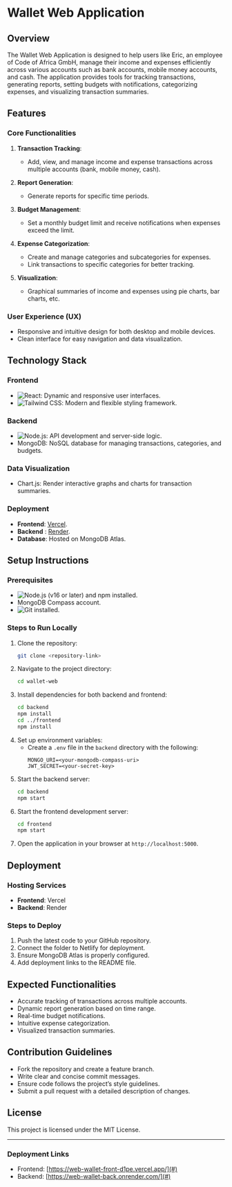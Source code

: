 # Wallet Web Application

## Overview
The Wallet Web Application is designed to help users like Eric, an employee of Code of Africa GmbH, manage their income and expenses efficiently across various accounts such as bank accounts, mobile money accounts, and cash. The application provides tools for tracking transactions, generating reports, setting budgets with notifications, categorizing expenses, and visualizing transaction summaries.

## Features

### Core Functionalities
1. **Transaction Tracking**:
   - Add, view, and manage income and expense transactions across multiple accounts (bank, mobile money, cash).

2. **Report Generation**:
   - Generate reports for specific time periods.

3. **Budget Management**:
   - Set a monthly budget limit and receive notifications when expenses exceed the limit.

4. **Expense Categorization**:
   - Create and manage categories and subcategories for expenses.
   - Link transactions to specific categories for better tracking.

5. **Visualization**:
   - Graphical summaries of income and expenses using pie charts, bar charts, etc.

### User Experience (UX)
- Responsive and intuitive design for both desktop and mobile devices.
- Clean interface for easy navigation and data visualization.

## Technology Stack

### Frontend
- ![React](https://img.shields.io/badge/React-20232A?style=for-the-badge&logo=react&logoColor=61DAFB): Dynamic and responsive user interfaces.
- ![Tailwind CSS](https://img.shields.io/badge/Tailwind_CSS-38B2AC?style=for-the-badge&logo=tailwind-css&logoColor=white): Modern and flexible styling framework.

### Backend
- ![Node.js](https://img.shields.io/badge/Node.js-339933?style=for-the-badge&logo=node.js&logoColor=white): API development and server-side logic.
- MongoDB: NoSQL database for managing transactions, categories, and budgets.

### Data Visualization
- Chart.js: Render interactive graphs and charts for transaction summaries.

### Deployment
- **Frontend**: [Vercel](https://web-wallet-front-d1pe.vercel.app/).
- **Backend** : [Render](https://web-wallet-back.onrender.com/).
- **Database**: Hosted on MongoDB Atlas.

## Setup Instructions

### Prerequisites
- ![Node.js](https://img.shields.io/badge/Node.js-339933?style=for-the-badge&logo=node.js&logoColor=white) (v16 or later) and npm installed.
- MongoDB Compass account.
- ![Git](https://img.shields.io/badge/Git-F05032?style=for-the-badge&logo=git&logoColor=white) installed.

### Steps to Run Locally
1. Clone the repository:
   ```bash
   git clone <repository-link>
   ```
2. Navigate to the project directory:
   ```bash
   cd wallet-web
   ```
3. Install dependencies for both backend and frontend:
   ```bash
   cd backend
   npm install
   cd ../frontend
   npm install
   ```
4. Set up environment variables:
   - Create a `.env` file in the `backend` directory with the following:
     ```env
     MONGO_URI=<your-mongodb-compass-uri>
     JWT_SECRET=<your-secret-key>
     ```
5. Start the backend server:
   ```bash
   cd backend
   npm start
   ```
6. Start the frontend development server:
   ```bash
   cd frontend
   npm start
   ```
7. Open the application in your browser at `http://localhost:5000`.

## Deployment

### Hosting Services
- **Frontend**: Vercel
- **Backend**: Render


### Steps to Deploy
1. Push the latest code to your GitHub repository.
2. Connect the folder to Netlify for deployment.
3. Ensure MongoDB Atlas is properly configured.
5. Add deployment links to the README file.

## Expected Functionalities
- Accurate tracking of transactions across multiple accounts.
- Dynamic report generation based on time range.
- Real-time budget notifications.
- Intuitive expense categorization.
- Visualized transaction summaries.

## Contribution Guidelines
- Fork the repository and create a feature branch.
- Write clear and concise commit messages.
- Ensure code follows the project’s style guidelines.
- Submit a pull request with a detailed description of changes.

## License
This project is licensed under the MIT License.

---

### Deployment Links
- Frontend: [https://web-wallet-front-d1pe.vercel.app/](#)
- Backend: [https://web-wallet-back.onrender.com/](#)

